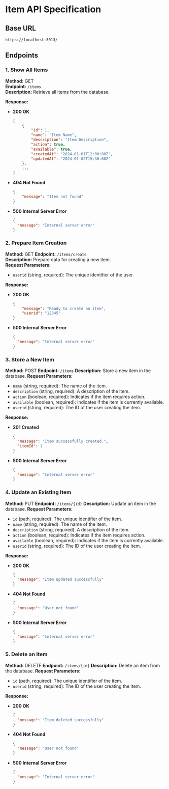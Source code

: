 # Item API Specification

## Base URL
`https://localhost:3013/`

## Endpoints

### 1. **Show All Items**
**Method:** GET  
**Endpoint:** `/items`  
**Description:** Retrieve all items from the database.  

**Response:**
- **200 OK**
  ```json
  [
      {
          "id": 1,
          "name": "Item Name",
          "description": "Item Description",
          "action": true,
          "available": true,
          "createdAt": "2024-01-01T12:00:00Z",
          "updatedAt": "2024-01-02T15:30:00Z"
      },
      ...
  ]
  ```
- **404 Not Found**
  ```json
  {
      "message": "Item not found"
  }
  ```
- **500 Internal Server Error**
  ```json
  {
    "message": "Internal server error"
  }
  ```

### 2. **Prepare Item Creation**
**Method:** GET
**Endpoint:** `/items/create`  
**Description:** Prepare data for creating a new item.  
**Request Parameters:**
- `userid` (string, required): The unique identifier of the user.

**Response:**
- **200 OK**
  ```json
  {
      "message": "Ready to create an item",
      "userid": "12345"
  }
  ```
- **500 Internal Server Error**
  ```json
  {
    "message": "Internal server error"
  }
  ```

### 3. **Store a New Item**
**Method:** POST
**Endpoint:** `/items`
**Description:** Store a new item in the database.
**Request Parameters:**
- `name` (string, required): The name of the item.
- `description` (string, required): A description of the item.
- `action` (boolean, required): Indicates if the item requires action.
- `available` (boolean, required): Indicates if the item is currently available.
- `userid` (string, required): The ID of the user creating the item.

**Response:**
- **201 Created**
  ```json
  {
    "message": "Item successfully created.",
    "itemId": 1
  }
  ```
- **500 Internal Server Error**
  ```json
  {
    "message": "Internal server error"
  }
  ```

### 4. **Update an Existing Item**
**Method:** PUT
**Endpoint:** `/items/{id}`
**Description:** Update an item in the database.
**Request Parameters:**
- `id` (path, required): The unique identifier of the item.
- `name` (string, required): The name of the item.
- `description` (string, required): A description of the item.
- `action` (boolean, required): Indicates if the item requires action.
- `available` (boolean, required): Indicates if the item is currently available.
- `userid` (string, required): The ID of the user creating the item.

**Response:**
- **200 OK**
  ```json
  {
    "message": "Item updated successfully"
  }
  ```
- **404 Not Found**
  ```json
  {
    "message": "User not found"
  }
  ```
- **500 Internal Server Error**
  ```json
  {
    "message": "Internal server error"
  }
  ```

### 5. **Delete an Item**
**Method:** DELETE
**Endpoint:** `/items/{id}`
**Description:** Delete an item from the database.
**Request Parameters:**
- `id` (path, required): The unique identifier of the item.
- `userid` (string, required): The ID of the user creating the item.

**Response:**
- **200 OK**
  ```json
  {
    "message": "Item deleted successfully"
  }

  ```
- **404 Not Found**
  ```json
  {
    "message": "User not found"
  }
  ```
- **500 Internal Server Error**
  ```json
  {
    "message": "Internal server error"
  }
  ```